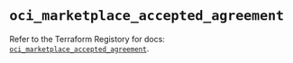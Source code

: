 # `oci_marketplace_accepted_agreement`

Refer to the Terraform Registory for docs: [`oci_marketplace_accepted_agreement`](https://registry.terraform.io/providers/oracle/oci/6.18.0/docs/resources/marketplace_accepted_agreement).
